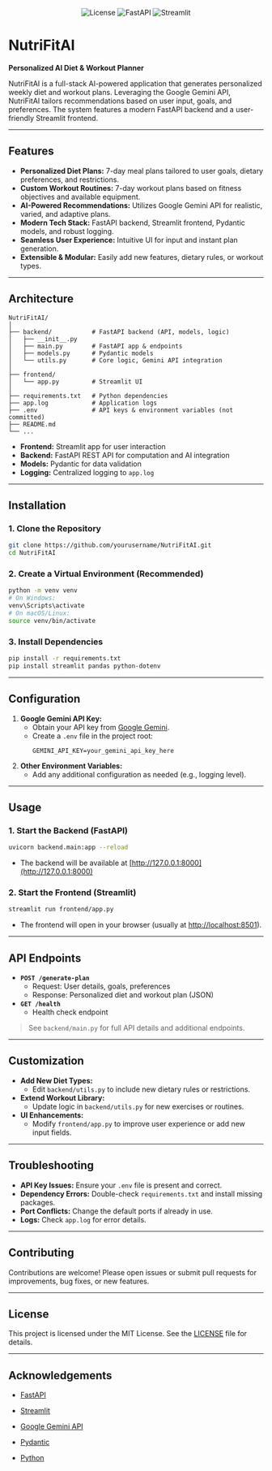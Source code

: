 ﻿<p align="center">
  <img src="https://img.shields.io/badge/License-MIT-green.svg" alt="License">
  <img src="https://img.shields.io/badge/Backend-FastAPI-blue.svg" alt="FastAPI">
  <img src="https://img.shields.io/badge/Frontend-Streamlit-orange.svg" alt="Streamlit">
</p>

# NutriFitAI

**Personalized AI Diet & Workout Planner**

NutriFitAI is a full-stack AI-powered application that generates personalized weekly diet and workout plans. Leveraging the Google Gemini API, NutriFitAI tailors recommendations based on user input, goals, and preferences. The system features a modern FastAPI backend and a user-friendly Streamlit frontend.

---

## Features

- **Personalized Diet Plans:** 7-day meal plans tailored to user goals, dietary preferences, and restrictions.
- **Custom Workout Routines:** 7-day workout plans based on fitness objectives and available equipment.
- **AI-Powered Recommendations:** Utilizes Google Gemini API for realistic, varied, and adaptive plans.
- **Modern Tech Stack:** FastAPI backend, Streamlit frontend, Pydantic models, and robust logging.
- **Seamless User Experience:** Intuitive UI for input and instant plan generation.
- **Extensible & Modular:** Easily add new features, dietary rules, or workout types.

---

## Architecture

```
NutriFitAI/
│
├── backend/           # FastAPI backend (API, models, logic)
│   ├── __init__.py
│   ├── main.py        # FastAPI app & endpoints
│   ├── models.py      # Pydantic models
│   └── utils.py       # Core logic, Gemini API integration
│
├── frontend/
│   └── app.py         # Streamlit UI
│
├── requirements.txt   # Python dependencies
├── app.log            # Application logs
├── .env               # API keys & environment variables (not committed)
├── README.md
└── ...
```

- **Frontend:** Streamlit app for user interaction
- **Backend:** FastAPI REST API for computation and AI integration
- **Models:** Pydantic for data validation
- **Logging:** Centralized logging to `app.log`

---

## Installation

### 1. Clone the Repository

```sh
git clone https://github.com/yourusername/NutriFitAI.git
cd NutriFitAI
```

### 2. Create a Virtual Environment (Recommended)

```sh
python -m venv venv
# On Windows:
venv\Scripts\activate
# On macOS/Linux:
source venv/bin/activate
```

### 3. Install Dependencies

```sh
pip install -r requirements.txt
pip install streamlit pandas python-dotenv
```

---

## Configuration

1. **Google Gemini API Key:**
   - Obtain your API key from [Google Gemini](https://ai.google.dev/).
   - Create a `.env` file in the project root:
     ```env
     GEMINI_API_KEY=your_gemini_api_key_here
     ```
2. **Other Environment Variables:**
   - Add any additional configuration as needed (e.g., logging level).

---

## Usage

### 1. Start the Backend (FastAPI)

```sh
uvicorn backend.main:app --reload
```
- The backend will be available at [http://127.0.0.1:8000](http://127.0.0.1:8000)

### 2. Start the Frontend (Streamlit)

```sh
streamlit run frontend/app.py
```
- The frontend will open in your browser (usually at [http://localhost:8501](http://localhost:8501)).

---

## API Endpoints

- **`POST /generate-plan`**
  - Request: User details, goals, preferences
  - Response: Personalized diet and workout plan (JSON)
- **`GET /health`**
  - Health check endpoint

> See `backend/main.py` for full API details and additional endpoints.

---

## Customization

- **Add New Diet Types:**
  - Edit `backend/utils.py` to include new dietary rules or restrictions.
- **Extend Workout Library:**
  - Update logic in `backend/utils.py` for new exercises or routines.
- **UI Enhancements:**
  - Modify `frontend/app.py` to improve user experience or add new input fields.

---

## Troubleshooting

- **API Key Issues:** Ensure your `.env` file is present and correct.
- **Dependency Errors:** Double-check `requirements.txt` and install missing packages.
- **Port Conflicts:** Change the default ports if already in use.
- **Logs:** Check `app.log` for error details.

---

## Contributing

Contributions are welcome! Please open issues or submit pull requests for improvements, bug fixes, or new features.

---

## License

This project is licensed under the MIT License. See the [LICENSE](LICENSE) file for details.

---

## Acknowledgements

- [FastAPI](https://fastapi.tiangolo.com/)
- [Streamlit](https://streamlit.io/)
- [Google Gemini API](https://ai.google.dev/)
- [Pydantic](https://pydantic-docs.helpmanual.io/)

- [Python](https://www.python.org/)
